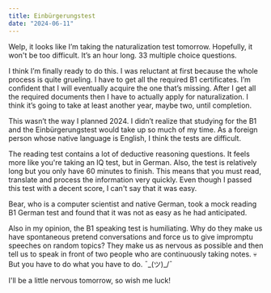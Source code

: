 ```yaml
---
title: Einbürgerungstest
date: "2024-06-11"
---
```


Welp, it looks like I’m taking the naturalization test tomorrow. Hopefully, it won't be too difficult. It’s an hour long. 33 multiple choice questions.

I think I’m finally ready to do this. I was reluctant at first because the whole process is quite grueling. I have to get all the required B1 certificates. I’m confident that I will eventually acquire the one that’s missing. After I get all the required documents then I have to actually apply for naturalization. I think it’s going to take at least another year, maybe two, until completion.

This wasn’t the way I planned 2024. I didn’t realize that studying for the B1 and the Einbürgerungstest would take up so much of my time. As a foreign person whose native language is English, I think the tests are difficult. 

 The reading test contains a lot of deductive reasoning questions. It feels more like you're taking an IQ test, but in German. Also, the test is relatively long but you only have 60 minutes to finish. This means that you must read, translate and process the information very quickly. Even though I passed this test with a decent score, I can't say that it was easy. 
 
Bear, who is a computer scientist and native German, took a mock reading B1 German test and found that it was not as easy as he had anticipated.

Also in my opinion, the B1 speaking test is humiliating. Why do they make us have spontaneous pretend conversations and force us to give impromptu speeches on random topics? They make us as nervous as possible and then tell us to speak in front of two people who are continuously taking notes. 💀 But you have to do what you have to do. ¯\_(ツ)_/¯

I'll be a little nervous tomorrow, so wish me luck! 

